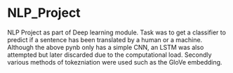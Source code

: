 # NLP_Project
NLP Project as part of Deep learning module. Task was to get a classifier to predict if a sentence has been translated by a human or a machine.
Although the above pynb only has a simple CNN, an LSTM was also attempted but later discarded due to the computational load. Secondly various methods of tokezniation were used
such as the GloVe embedding. 
